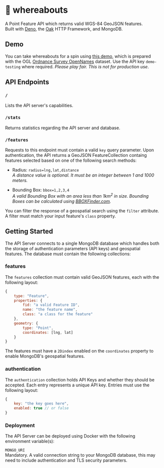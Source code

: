 # 📌 whereabouts
A Point Feature API which returns valid WGS-84 GeoJSON features.  
Built with [Deno](https://deno.com/runtime), the [Oak](https://oakserver.github.io/oak) HTTP Framework, and MongoDB.

## Demo
You can take whereabouts for a spin using [this demo](https://whereabouts.labs.archiebiddiscombe.net), which is prepared with the OGL [Ordnance Survey OpenNames](https://osdatahub.os.uk/docs/names/overview) dataset. Use the API key `demo-testing` where required. *Please play fair. This is not for production use*.

## API Endpoints

### `/`  
Lists the API server's capabilities.

### `/stats`
Returns statistics regarding the API server and database.

### `/features`
Requests to this endpoint must contain a valid `key` query parameter. Upon authentication, the API returns a GeoJSON FeatureCollection containg features selected based on one of the following search methods:

- Radius: `radius=lng,lat,distance`  
*A distance value is optional. It must be an integer between 1 and 1000 meters.*

- Bounding Box: `bbox=1,2,3,4`  
*A valid Bounding Box with an area less than 1km<sup>2</sup> in size. Bounding Boxes can be calculated using [BBOXFinder.com](http://bboxfinder.com).*

You can filter the response of a geospatial search using the `filter` attribute. A filter must match your input feature's `class` property.

## Getting Started
The API Server connects to a single MongoDB database which handles both the storage of authentication parameters (API keys) and geospatial features. The database must contain the following collections:

### features
The `features` collection must contain valid GeoJSON features, each with the following layout:

```js
{
    type: "Feature",
    properties: {
        fid: "a valid Feature ID",
        name: "the feature name",
        class: "a class for the feature"
    },
    geometry: {
        type: "Point",
        coordinates: [lng, lat]
    }
}
```

The features must have a `2Dindex` enabled on the `coordinates` property to enable MongoDB's geospatial features.

### authentication
The `authentication` collection holds API Keys and whether they should be accepted. Each entry represents a unique API key. Entries must use the following layout:

```js
{
    key: "the key goes here",
    enabled: true // or false
}
```

### Deployment
The API Server can be deployed using Docker with the following environment variable(s):

`MONGO_URI`  
Mandatory. A valid connection string to your MongoDB database, this may need to include authentication and TLS security parameters.